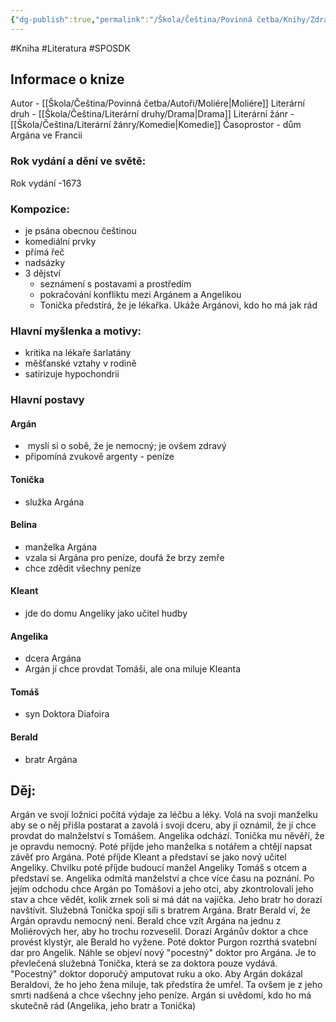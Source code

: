 ```yaml
---
{"dg-publish":true,"permalink":"/Škola/Čeština/Povinná četba/Knihy/Zdravý nemocný/","created":"2023-11-28T12:00:04.132+01:00","updated":"2024-05-16T10:13:33.159+02:00"}
---
```


#Kniha #Literatura #SPOSDK
## Informace o knize
Autor -  [[Škola/Čeština/Povinná četba/Autoři/Moliére\|Moliére]]
Literární druh -  [[Škola/Čeština/Literární druhy/Drama\|Drama]]
Literární žánr -  [[Škola/Čeština/Literární žánry/Komedie\|Komedie]]
Časoprostor - dům Argána ve Francii
### Rok vydání a dění ve světě:
Rok vydání -1673
### Kompozice:
- je psána obecnou češtinou
- komediální prvky
- přímá řeč
- nadsázky
- 3 dějství
	- seznámení s postavami a prostředím
	- pokračování konfliktu mezi Argánem a Angelikou
	- Tonička předstírá, že je lékařka. Ukáže Argánovi, kdo ho má jak rád
### Hlavní myšlenka a motivy:
- kritika na lékaře šarlatány
- měšťanské vztahy v rodině
- satirizuje hypochondrii
### Hlavní postavy
#### Argán
-  myslí si o sobě, že je nemocný; je ovšem zdravý
- připomíná zvukově argenty - peníze
#### Tonička
- služka Argána
#### Belina
- manželka Argána
- vzala si Argána pro peníze, doufá že brzy zemře
- chce zdědit všechny peníze
#### Kleant
- jde do domu Angeliky jako učitel hudby
#### Angelika
- dcera Argána
- Argán jí chce provdat Tomáši, ale ona miluje Kleanta
#### Tomáš
- syn Doktora Diafoira
#### Berald
- bratr Argána
## Děj:
Argán ve svojí ložnici počítá výdaje za léčbu a léky. Volá na svoji manželku aby se o něj přišla postarat a zavolá i svoji dceru, aby jí oznámil, že jí chce provdat do malnželství s Tomášem. Angelika odchází. Tonička mu něvěří, že je opravdu nemocný. Poté příjde jeho manželka s notářem a chtějí napsat závěť pro Argána. Poté příjde Kleant a představí se jako nový učitel Angeliky. Chvilku poté příjde budoucí manžel Angeliky Tomáš s otcem a představí se. Angelika odmítá manželství a chce více času na poznání. Po jejím odchodu chce Argán po Tomášovi a jeho otci, aby zkontrolovali jeho stav a chce vědět, kolik zrnek soli si má dát na vajíčka. Jeho bratr ho dorazí navštívit. Služebná Tonička spojí síli s bratrem Argána. Bratr Berald ví, že Argán opravdu nemocný není. Berald chce vzít Argána na jednu z Moliérových her, aby ho trochu rozveselil. Dorazí Argánův doktor a chce provést klystýr, ale Berald ho vyžene. Poté doktor Purgon rozrthá svatební dar pro Angelik.
Náhle se objeví nový "pocestný" doktor pro Argána. Je to převlečená služebná Tonička, která se za doktora pouze vydává. "Pocestný" doktor doporučý amputovat ruku a oko. Aby Argán dokázal Beraldovi, že ho jeho žena miluje, tak předstíra že umřel. Ta ovšem je z jeho smrti nadšená a chce všechny jeho peníze. Argán si uvědomí, kdo ho má skutečně rád (Angelika, jeho bratr a Tonička)